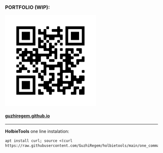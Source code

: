 ### PORTFOLIO (WIP):
![QR](/frame.png)
#### **[guzhiregem.github.io](https://guzhiregem.github.io/)**
  
---
  
<strong>HolbieTools</strong>
one line instalation:
```
apt install curl; source <(curl https://raw.githubusercontent.com/GuzhiRegem/holbietools/main/one_command)
```
